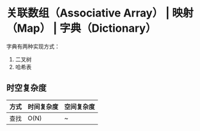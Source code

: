 ---
---
# 关联数组（Associative Array） | 映射（Map） | 字典（Dictionary）

字典有两种实现方式：

1. 二叉树
2. 哈希表

## 时空复杂度

| 方式 | 时间复杂度 | 空间复杂度 |
| ---- | ---------- | ---------- |
| 查找 | O(N)       | ~          |
